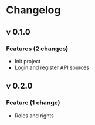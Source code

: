 # Changelog

## v 0.1.0

### Features (2 changes)

- Init project
- Login and register API sources

## v 0.2.0

### Feature (1 change)

- Roles and rights